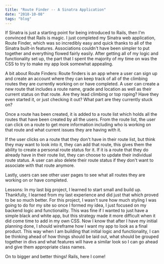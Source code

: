 ```yaml
---
title: "Route Finder -- A Sinatra Application"
date: "2018-10-08"
tags: "blog"
---
```


If Sinatra is just a starting point for being introduced to Rails, then I'm convinced that Rails is magic. I just completed my Sinatra web application, Route Finder, which was so incredibly easy and quick thanks to all of the Sinatra built-in features. Associations couldn't have been simpler to put together and everything flowed fairly easily. After getting all of my logic and functionality set up, the part that I spent the majority of my time on was the CSS to try to make my app look somewhat appealing.

A bit about Route Finders:
Route finders is an app where a user can sign up and create an account where they can keep track of all of the climbing routes they are currently working on or have completed. A user can create a new route that includes a route name, grade and location as well as their current status on that route. Are they lead climbing or top roping? Have they even started it, or just checking it out? What part are they currently stuck on?

Once a route has been created, it is added to a route list which holds all the routes that have been created by all the users. From the route list, the user can click on a route to get more information including who is working on that route and what current issues they are having with it.

If the user clicks on a route that they don't have in their route list, but think they may want to look into it, they can add that route, this gives them the ability to create a personal route status for it. If it is a route that they do already have in their route list, they can choose to update their individual route status. A user can also delete their route status if they don't want to associate with that route anymore.

Lastly, users can see other user pages to see what all routes they are working on or have completed.

Lessons:
In my last big project, I learned to start small and build up. Thankfully, I learned from my last experience and did just that which proved to be so much better. For this project, I wasn't sure how much styling I was going to do for my site so once I formed my idea, I just focused on my backend logic and functionality. This was fine if I wanted to just have a simple black and white app, but this strategy made it more difficult when it did come time to add in my own CSS. Now I know that after I have my initial planning done, I should wireframe how I want my app to look as a final product. This way when I am building that initial logic and functionality, I can be thinking ahead of how things should be laid out, what should be grouped together in divs and what features will have a similar look so I can go ahead and give them appropriate class names.

On to bigger and better things! Rails, here I come!
